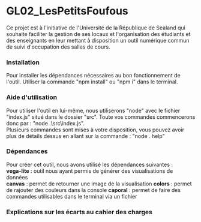# GL02_LesPetitsFoufous

Ce projet est à l'initiative de l'Université de la République de Sealand qui souhaite faciliter la gestion de ses locaux et l'organisation des étudiants et des enseignants en leur mettant à disposition un outil numérique commun de suivi d'occupation des salles de cours.

### Installation

Pour installer les dépendances nécessaires au bon fonctionnement de l'outil. Utiliser la commande "npm install" ou "npm i" dans le terminal.

### Aide d'utilisation 

Pour utiliser l'outil en lui-même, nous utiliserons "node" avec le fichier "index.js" situé dans le dossier "src".
Toute vos commandes commencerons donc par : "node .\src\index.js".<br>
Plusieurs commandes sont mises à votre disposition, vous pouvez avoir plus de détails dessus en allant sur la commande : "node . help"<br>

### Dépendances

Pour créer cet outil, nous avons utilisé les dépendances suivantes :<br>
**vega-lite** : outil nous ayant permis de générer des visualisations de données<br>
**canvas** : permet de retourner une image de la visualisation
**colors** : permet de rajouter des couleurs dans la console
**caporal** : permet de faire des commandes utilisables dans le terminal via un fichier

### Explications sur les écarts au cahier des charges



